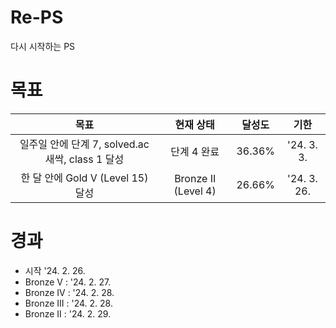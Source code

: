 # Re-PS

다시 시작하는 PS

# 목표

|                       목표                       |      현재 상태      | 달성도 |    기한     |
| :----------------------------------------------: | :-----------------: | :----: | :---------: |
| 일주일 안에 단계 7, solved.ac 새싹, class 1 달성 |     단계 4 완료     | 36.36% | '24. 3. 3.  |
|        한 달 안에 Gold V (Level 15) 달성         | Bronze II (Level 4) | 26.66% | '24. 3. 26. |

# 경과

- 시작 '24. 2. 26.
- Bronze V : '24. 2. 27.
- Bronze IV : '24. 2. 28.
- Bronze III : '24. 2. 28.
- Bronze II : '24. 2. 29.
